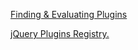 ﻿[Finding & Evaluating Plugins](http://learn.jquery.com/plugins/finding-evaluating-plugins/)

[jQuery Plugins Registry.](http://plugins.jquery.com/)